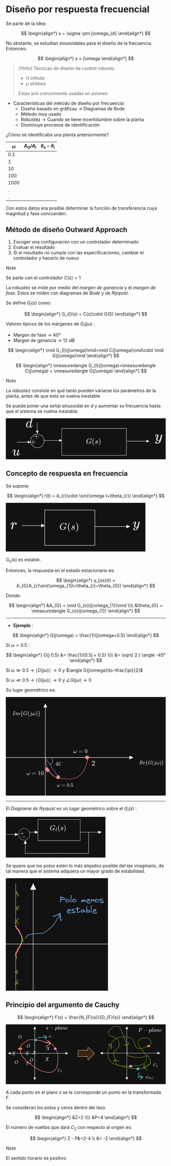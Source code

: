 # Diseño por respuesta frecuencial

Se parte de la idea:

$$
\begin{align*}
	s = \sigma \pm j\omega_{d}
\end{align*}
$$

No obstante, se estudian sinusoidales para el diseño de la frecuencia. Entonces:

$$
\begin{align*}
	s = j\omega
\end{align*}
$$


>[!!Info]
>Técnicas de diseño de control robusto:
>- H infinito
>- $\mu$ síntesis
>
>Estas son comúnmente usadas en aviones

- Características del método de diseño por frecuencia:
	- Diseño basado en gráficas -> Diagramas de Bode
	- Método muy usado
	- Robustez -> Cuando se tiene incertidumbre sobre la planta
	- Disminuye procesos de identificación

¿Cómo se identificaba una planta anteriormente?

| $\omega$ | $A_{O}/A_{I}$ | $\theta_{o}-\theta_{i}$ |
|-|-|-|
|0.1|||
|1||
|10||
|100||
|1000||
|.|||
|.|||

Con estos datos era posible determinar la función de transferencia cuya magnitud y fase concuerden.


## Método de diseño Outward Approach

1. Escoger una configuración con un controlador determinado
2. Evaluar el resultado
3. Si el resultado no cumple con las especificaciones, cambiar el controlador y hacerlo de nuevo

>[!Note]
>Se parte con el controlador $C(s) = 1$

La robustez se mide por medio del _margen de ganancia_ y el _margen de fase_. Estos se miden con diagramas de _Bode_ y de _Nyquist_.

Se define $G_{l}(s)$ como:

$$
\begin{align*}
	G_{l}(s) = C(s)\cdot G(S)
\end{align*}
$$

Valores típicos de los márgenes de $G_{l}(j\omega)$ :
- Margen de fase -> $40°$
- Margen de ganancia -> $12\,\,dB$

$$
\begin{align*}
	\mid G_{l}(j\omega)\mid=\mid C(j\omega)\mid\cdot \mid G(j\omega)\mid
\end{align*}
$$

$$
\begin{align*}
	\measuredangle G_{l}(j\omega)=\measuredangle C(j\omega) + \measuredangle G(j\omega)
\end{align*}
$$

>[!Note]
>La _robustez_ consiste en qué tanto pueden variarse los parámetros de la planta, antes de que esta se vuelva inestable

Se puede poner una señal sinusoidal en $d$ y aumentar su frecuencia hasta que el sistema se vuelva inestable.

![](attachments/Pasted%20image%2020231004170141.png)


## Concepto de respuesta en frecuencia

Se supone:

$$
\begin{align*}
	r(t) = A_{r}\cdot \sin(\omega t+\theta_{r})
\end{align*}
$$

![](attachments/Pasted%20image%2020231004170808.png)

$G_{o}(s)$ es estable.

Entonces, la respuesta en el estado estacionario es:

$$
\begin{align*}
	y_{ss}(t) = A_{G}A_{r}\sin(\omega_{1}t+\theta_{r}+\theta_{G})
\end{align*}
$$

Donde:

$$
\begin{align*}
	&A_{G} = \mid G_{o}(j\omega_{1})\mid \\\\
	&\theta_{G} = \measuredangle G_{o}(j\omega_{1})
\end{align*}
$$

---

- __Ejemplo__ :

$$
\begin{align*}
	G(j\omega) = \frac{1}{j\omega+0.5}
\end{align*}
$$

Si $\omega=0.5$ :

$$
\begin{align*}
	G(j 0.5) &= \frac{1}{0.5j + 0.5} \\\\
	&= \sqrt{ 2 } \angle -45°
\end{align*}
$$

Si $\omega\gg 0.5$ -> $\mid G(j\omega)\mid \to 0$ y $\angle G(j\omega)\to-\frac{\pi}{2}$

Si $\omega\ll 0.5$ -> $\mid G(j\omega)\mid \to 0$ y $\angle G(j\omega)\to0$


Su lugar geométrico es:

![](attachments/Pasted%20image%2020231004172740.png)

---

El _Diagrama de Nyquist_ es un lugar geométrico sobre el $G_{l}(s)$ :

![](attachments/Pasted%20image%2020231004173557.png)


Se quiere que los polos estén lo más alejados posible del eje imaginario, de tal manera que el sistema adquiera un mayor grado de estabilidad.

![](attachments/Pasted%20image%2020231004174329.png)


## Principio del argumento de Cauchy


$$
\begin{align*}
	F(s) = \frac{N_{F}(s)}{D_{F}(s)}
\end{align*}
$$

![](attachments/Pasted%20image%2020231004175348.png)

A cada punto en el plano $s$ se le corresponde un punto en la transformada $F$.

Se consideran los polos y ceros dentro del lazo.

$$
\begin{align*}
	&Z=2 \\\\
	&P=4
\end{align*}
$$

El número de vueltas que dará $C_{2}$ con respecto al origen es:

$$
\begin{align*}
	Z - P&=2-4 \\
	&= -2
\end{align*}
$$


>[!Note]
>El sentido horario es positivo





